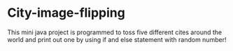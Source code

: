 # City-image-flipping
This mini java project is programmed to toss five different cites around the world and print out one by using if and else statement with random number!  

